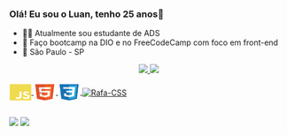### Olá! Eu sou o Luan, tenho 25 anos👋


- 👨‍💻 Atualmente sou estudante de ADS
- 🌱 Faço bootcamp na DIO e no FreeCodeCamp com foco em front-end
- 📍 São Paulo - SP

<div align="center">
  <a href="https://www.linkedin.com/in/luan-ferreira-1194b5147/">
  <img width="48%" src="https://github-readme-stats.vercel.app/api?username=LuanFerreira97&show_icons=true&theme=dark&include_all_commits=true&count_private=true"/>
  <img width="47%" src="https://github-readme-stats.vercel.app/api/top-langs/?username=LuanFerreira97&layout=compact&langs_count=7&theme=dark"/>
</div>

 <div style="display: inline_block"><br>
  <img align="center" alt="Rafa-Js" height="30" width="40" src="https://raw.githubusercontent.com/devicons/devicon/master/icons/javascript/javascript-plain.svg">
  <img align="center" alt="Rafa-HTML" height="30" width="40" src="https://raw.githubusercontent.com/devicons/devicon/master/icons/html5/html5-original.svg">
  <img align="center" alt="Rafa-CSS" height="30" width="40" src="https://raw.githubusercontent.com/devicons/devicon/master/icons/css3/css3-original.svg">
  <img align="center" alt="Rafa-CSS" height="30" width="40" src="https://icongr.am/devicon/git-original.svg">
 
</div>
  
  ##
  
<div>
  <a href="https://instagram.com/luanssf_" target="_blank"><img src="https://img.shields.io/badge/-Instagram-%23E4405F?style=for-the-badge&logo=instagram&logoColor=white" target="_blank"></a>
  <a href="https://www.linkedin.com/in/luan-ferreira-1194b5147/" target="_blank"><img src="https://img.shields.io/badge/-LinkedIn-%230077B5?style=for-the-badge&logo=linkedin&logoColor=white" target="_blank"></a> 
</div>
